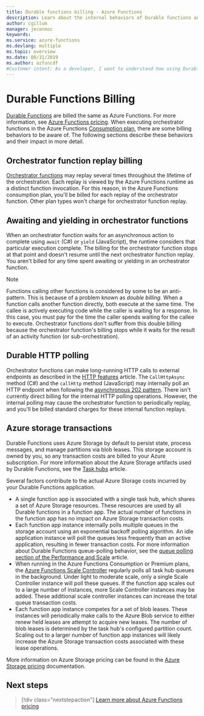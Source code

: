 ```yaml
---
title: Durable functions billing - Azure Functions
description: Learn about the internal behaviors of Durable functions and how they impact billing for Azure Functions.
author: cgillum
manager: jeconnoc
keywords:
ms.service: azure-functions
ms.devlang: multiple
ms.topic: overview
ms.date: 08/31/2019
ms.author: azfuncdf
#Customer intent: As a developer, I want to understand how using Durable Functions influences my Azure consumption bill.
---
```


# Durable Functions Billing

[Durable Functions](durable-functions-overview.md) are billed the same as Azure Functions. For more information, see [Azure Functions pricing](https://azure.microsoft.com/pricing/details/functions/). When executing orchestrator functions in the Azure Functions [Consumption plan](../functions-scale.md#consumption-plan), there are some billing behaviors to be aware of. The following sections describe these behaviors and their impact in more detail.

## Orchestrator function replay billing

[Orchestrator functions](durable-functions-orchestrations.md) may replay several times throughout the lifetime of the orchestration. Each replay is viewed by the Azure Functions runtime as a distinct function invocation. For this reason, in the Azure Functions consumption plan, you'll be billed for each replay of the orchestrator function. Other plan types won't charge for orchestrator function replay.

## Awaiting and yielding in orchestrator functions

When an orchestrator function waits for an asynchronous action to complete using `await` (C#) or `yield` (JavaScript), the runtime considers that particular execution complete. The billing for the orchestrator function stops at that point and doesn't resume until the next orchestrator function replay. You aren't billed for any time spent awaiting or yielding in an orchestrator function.

> [!NOTE]
> Functions calling other functions is considered by some to be an anti-pattern. This is because of a problem known as _double billing_. When a function calls another function directly, both execute at the same time. The callee is actively executing code while the caller is waiting for a response. In this case, you must pay for the time the caller spends waiting for the callee to execute. Orchestrator functions don't suffer from this double billing because the orchestrator function's billing stops while it waits for the result of an activity function (or sub-orchestration).

## Durable HTTP polling

Orchestrator functions can make long-running HTTP calls to external endpoints as described in the [HTTP features](durable-functions-http-features.md) article. The `CallHttpAsync` method (C#) and the `callHttp` method (JavaScript) may internally poll an HTTP endpoint when following the [asynchronous 202 pattern](durable-functions-http-features.md#http-202-handling). There isn't currently direct billing for the internal HTTP polling operations. However, the internal polling may cause the orchestrator function to periodically replay, and you'll be billed standard charges for these internal function replays.

## Azure storage transactions

Durable Functions uses Azure Storage by default to persist state, process messages, and manage partitions via blob leases. This storage account is owned by you, so any transaction costs are billed to your Azure subscription. For more information about the Azure Storage artifacts used by Durable Functions, see the [Task hubs](durable-functions-task-hubs.md) article.

Several factors contribute to the actual Azure Storage costs  incurred by your Durable Functions application.

* A single function app is associated with a single task hub, which shares a set of Azure Storage resources. These resources are used by all Durable functions in a function app. The actual number of functions in the function app has no impact on Azure Storage transaction costs.
* Each function app instance internally polls multiple queues in the storage account using an exponential backoff polling algorithm. An idle application instance will poll the queues less frequently than an active application, resulting in fewer transaction costs. For more information about Durable Functions queue-polling behavior, see the [queue polling section of the Performance and Scale](durable-functions-perf-and-scale.md#queue-polling) article.
* When running in the Azure Functions Consumption or Premium plans, the [Azure Functions Scale Controller](../functions-scale.md#how-the-consumption-and-premium-plans-work) regularly polls all task hub queues in the background. Under light to moderate scale, only a single Scale Controller instance will poll these queues. If the function app scales out to a large number of instances, more Scale Controller instances may be added. These additional scale controller instances can increase the total queue transaction costs.
* Each function app instance competes for a set of blob leases. These instances will periodically make calls to the Azure Blob service to either renew held leases are attempt to acquire new leases. The number of blob leases is determined by the task hub's configured partition count. Scaling out to a larger number of function app instances will likely increase the Azure Storage transaction costs associated with these lease operations.

More information on Azure Storage pricing can be found in the [Azure Storage pricing](https://azure.microsoft.com/pricing/details/storage/) documentation.

## Next steps

> [!div class="nextstepaction"]
> [Learn more about Azure Functions pricing](https://azure.microsoft.com/pricing/details/functions/)
